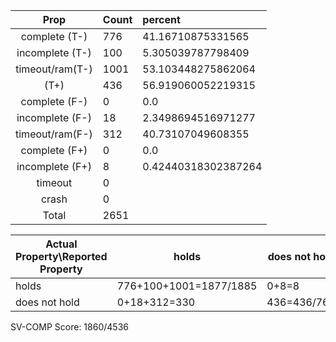 
| Prop | Count | percent |
|:----:|:------|:--|
|complete   (T-)|776| 41.16710875331565 |
|incomplete (T-)|100|5.305039787798409 |
|timeout/ram(T-)|1001|53.103448275862064 |
|           (T+)|436|56.919060052219315 |
|complete   (F-)|0|0.0 |
|incomplete (F-)|18|2.3498694516971277 |
|timeout/ram(F-)|312|40.73107049608355 |
|complete   (F+)|0|0.0 |
|incomplete (F+)|8|0.42440318302387264 |
|timeout        |0| |
|crash          |0| |
|Total          |2651| |

| Actual Property\Reported Property | holds | does not hold |
|------------------------------------|-------|---------------|
| holds | 776+100+1001=1877/1885 | 0+8=8 |
| does not hold | 0+18+312=330 | 436=436/766 |

SV-COMP Score: 1860/4536

